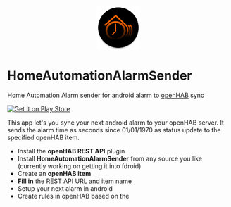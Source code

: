 <p align=center>
  <img alt="Logo" src="fastlane/metadata/android/en-US/images/icon.png" width="100"/>
</p>

# HomeAutomationAlarmSender
Home Automation Alarm sender for android alarm to [openHAB](https://openhab.org) sync

<a href="https://play.google.com/store/apps/details?id=net.kahlenberger.eberhard.haas"><img src="https://play.google.com/intl/en_us/badges/images/generic/en_badge_web_generic.png" alt="Get it on Play Store" height="80"></a>

This app let's you sync your next android alarm to your openHAB server. It sends the alarm time as seconds since 01/01/1970 as status update to the specified openHAB item.

- Install the **openHAB REST API** plugin
- Install **HomeAutomationAlarmSender** from any source you like (currently working on getting it into fdroid)
- Create an **openHAB item**
- **Fill in** the REST API URL and item name
- Setup your next alarm in android
- Create rules in openHAB based on the 

